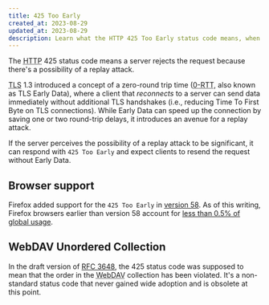 ```yaml
---
title: 425 Too Early
created_at: 2023-08-29
updated_at: 2023-08-29
description: Learn what the HTTP 425 Too Early status code means, when it happens, how widely browsers support it, and how it relates to WebDAV.
---
```


The <abbr title="Hypertext Transfer Protocol">HTTP</abbr> 425 status code means a server rejects the request because there's a possibility of a replay attack.

<abbr title="Transport Layer Security">TLS</abbr> 1.3 introduced a concept of a zero-round trip time (<abbr title="Zero Round Trip Time">0-RTT</abbr>, also known as TLS Early Data), where a client that _reconnects_ to a server can send data immediately without additional TLS handshakes (i.e., reducing Time To First Byte on TLS connections). While Early Data can speed up the connection by saving one or two round-trip delays, it introduces an avenue for a replay attack.

If the server perceives the possibility of a replay attack to be significant, it can respond with `425 Too Early` and expect clients to resend the request without Early Data.

## Browser support

Firefox added support for the `425 Too Early` in <a href="https://bugzilla.mozilla.org/show_bug.cgi?id=1406908" target="_blank" rel="noopener">version 58</a>. As of this writing, Firefox browsers earlier than version 58 account for <a href="https://caniuse.com/mdn-http_status_425" target="_blank" rel="noopener">less than 0.5% of global usage</a>.

## WebDAV Unordered Collection

In the draft version of <a href="https://datatracker.ietf.org/doc/html/draft-ietf-webdav-ordering-protocol-00#section-11.1" target="_blank" rel="noopener">RFC 3648</a>, the 425 status code was supposed to mean that the order in the <abbr title="Web Distributed Authoring and Versioning">WebDAV</abbr> collection has been violated. It's a non-standard status code that never gained wide adoption and is obsolete at this point.
